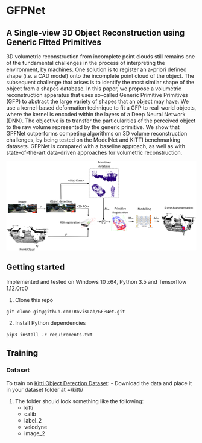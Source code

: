 # GFPNet
## A Single-view 3D Object Reconstruction using Generic Fitted Primitives
3D volumetric reconstruction from incomplete point clouds still remains one of the fundamental challenges in
the process of interpreting the environment, by machines. One solution is to register an a-priori defined shape (i.e. a CAD model) onto the incomplete point cloud of the object. The subsequent challenge that arises is to identify the most similar shape of the object from a shapes database. In this paper, we propose a volumetric reconstruction apparatus that uses so-called Generic Primitive Primitives (GFP) to abstract the large variety of shapes that an object may
have. We use a kernel-based deformation technique to fit a GFP to real-world objects, where the kernel is encoded within
the layers of a Deep Neural Network (DNN). The objective is to transfer the particularities of the perceived object to
the raw volume represented by the generic primitive. We show that GPFNet outperforms competing algorithms on 3D volume reconstruction challenges, by being tested on the ModelNet and KITTI benchmarking datasets. GFPNet is compared with a
baseline approach, as well as with state-of-the-art data-driven approaches for volumetric reconstruction.

![GFPNet workflow](https://github.com/RovisLab/GFPNet/blob/master/images/block_diagram.png)

## Getting started
Implemented and tested on Windows 10 x64, Python 3.5 and Tensorflow 1.12.0rc0

1. Clone this repo
``` 
git clone git@github.com:RovisLab/GFPNet.git 
```

2. Install Python dependencies
``` 
pip3 install -r requirements.txt
```

## Training
### Dataset
To train on [Kitti Object Detection Dataset](http://www.cvlibs.net/datasets/kitti/eval_object.php?obj_benchmark=3d):
    - Download the data and place it in your dataset folder at ~/kitti/
1. The folder should look something like the following:
   * kitti
    * calib
    * label_2
    * velodyne
    * image_2
